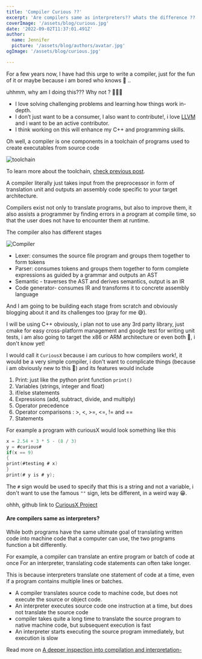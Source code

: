 ```yaml
---
title: 'Compiler Curious ??'
excerpt: 'Are compilers same as interpreters?? whats the difference ??'
coverImage: '/assets/blog/curious.jpg'
date: '2022-09-02T11:37:01.491Z'
author:
  name: Jennifer
  picture: '/assets/blog/authors/avatar.jpg'
ogImage: '/assets/blog/curious.jpg'

---
```

For a few years now, I have had this urge to write a compiler, just for the fun of it or maybe because i am bored who knows 🥲 ..

uhhmm, why am I doing this??? Why not ? 🤷🏽‍♂️

- I love solving challenging problems and learning how things work in-depth.
- I don’t just want to be a consumer, I also want to contribute!, i love [LLVM](https://llvm.org/) and i want to be an active contributor. 
- I think working on this will enhance my C++ and programming skills.

Oh well, a compiler is one components in a toolchain of programs used to create executables from source code 

![toolchain](/assets/blog/tools.jpg)

To learn more about the toolchain, [check previous post](/_posts/buildsystems2.md).

A compiler literally just takes input from the preprocessor in form of translation unit and outputs an assembly code specific to your target architecture.

Compilers exist not only to translate programs, but also to improve them, it also assists a programmer by finding errors in a program at compile time, so that the user does not have to encounter them at runtime.

The compiler also has different stages

![Compiler](/assets/blog/toolchain.png)

- Lexer: consumes the source file program and groups them together to form tokens
- Parser: consumes tokens and groups them together to form complete expressions as guided by a grammar and outputs an AST
- Semantic - traverses the AST and derives semantics, output is an IR
- Code generator- consumes IR and transforms it to concrete assembly language

And I am going to be building each stage from scratch and obviously blogging about it and its challenges too (pray for me 😅). 

I will be using C++ obviously, i plan not to use any 3rd party library, just cmake for easy cross-platform management and google test for writing unit tests, i am also going to target the x86 or ARM architecture or even both 🤔, i don't know yet!

I would call it `CuriousX` because i am curious to how compilers work!, it would be a very simple compiler, i don't want to complicate things (because i am obviously new to this 😬) and its features would include 

1. Print: just like the python print function `print()`
2. Variables (strings, integer and float)
3. if/else statements
4. Expressions (add, subtract, divide, and multiply)
5. Operator precedence
6.  Operator comparisons : >, <, >=, <=, != and ==
7.  Statements

For example a program with curiousX would look something like this
```C
x = 2.54 + 3 * 5 - (8 / 3)
y = #curious#
if(x == 9)
{
print(#testing # x)
}
print(# y is # y);
```

The `#` sign would be used to specify that this is a string and not a variable, i don't want to use the famous `""` sign, lets be different, in a weird way 😁. 

ohhh, github link to [CuriousX Project ](https://github.com/jnyfah/CuriousX)

#### Are compilers same as interpreters?

While both programs have the same ultimate goal of translating written code into machine code that a computer can use, the two programs function a bit differently. 

For example, a compiler can translate an entire program or batch of code at once
For an interpreter, translating code statements can often take longer. 

This is because interpreters translate one statement of code at a time, even if a program contains multiple lines or batches. 

- A compiler translates source code to machine code, but does not execute the source or object code.
- An interpreter executes source code one instruction at a time, but does not translate the source code
- compiler takes quite a long time to translate the source program to native machine code, but subsequent execution is fast
- An interpreter starts executing the source program immediately, but execution is slow

Read more on [A deeper inspection into compilation and interpretation-](https://medium.com/basecs/a-deeper-inspection-into-compilation-and-interpretation-d98952ebc842)


<div class="commentbox"></div>
<script src="https://unpkg.com/commentbox.io/dist/commentBox.min.js"\></script\>
<script\>commentBox('5688132691296256-proj')</script\>
